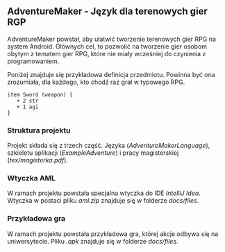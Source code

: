 ## AdventureMaker - Język dla terenowych gier RGP

AdventureMaker powstał, aby ułatwić tworzenie terenowych gier RPG na system Android. Głównych cel, to pozwolić na tworzenie gier osobom obytym z tematem gier RPG, które nie miały wcześniej do czynienia z programowaniem.

Poniżej znajduje się przykładowa definicja przedmiotu. Powinna być ona zrozumiała, dla każdego, kto chodź raz grał w typowego RPG.

```
item Sword (weapon) {
   + 2 str
   + 1 agi
}
```

### Struktura projektu

Projekt składa się z trzech część. Języka (*AdventureMakerLanguage*), szkieletu aplikacji (*ExampleAdventure*) i pracy magisterskiej (*tex/magisterka.pdf*).

### Wtyczka AML

W ramach projektu powstała specjalna wtyczka do IDE *IntelliJ Idea*. Wtyczka w postaci pliku *aml.zip* znajduje się w folderze *docs/files*.

### Przykładowa gra

W ramach projektu powstała przykładowa gra, której akcje odbywa się na uniwersytecie. Pliku *.apk* znajduje się w folderze *docs/files*.
